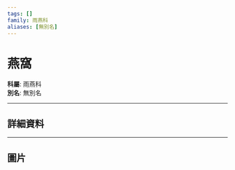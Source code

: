 ```yaml
---
tags: []
family: 雨燕科
aliases: [無別名]
---
```


# 燕窩

**科屬**: 雨燕科  
**別名**: 無別名  

---

## 詳細資料


---

## 圖片
